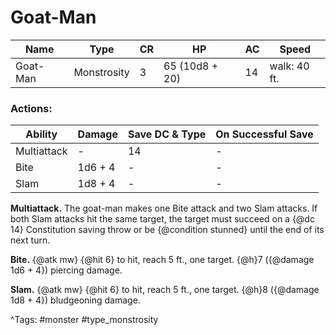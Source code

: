 # Goat-Man

| Name | Type | CR | HP | AC | Speed |
|------|------|----|----|----|-------|
| Goat-Man | Monstrosity | 3 | 65 (10d8 + 20) | 14 | walk: 40 ft. |

### Actions:

| Ability | Damage | Save DC & Type | On Successful Save |
|---------|--------|----------------|--------------------|
| Multiattack | - | 14 | - |
| Bite | 1d6 + 4 | - | - |
| Slam | 1d8 + 4 | - | - |


**Multiattack.** The goat-man makes one Bite attack and two Slam attacks. If both Slam attacks hit the same target, the target must succeed on a {@dc 14} Constitution saving throw or be {@condition stunned} until the end of its next turn.

**Bite.** {@atk mw} {@hit 6} to hit, reach 5 ft., one target. {@h}7 ({@damage 1d6 + 4}) piercing damage.

**Slam.** {@atk mw} {@hit 6} to hit, reach 5 ft., one target. {@h}8 ({@damage 1d8 + 4}) bludgeoning damage.

^Tags: #monster #type_monstrosity